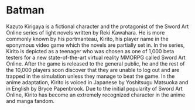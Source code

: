 # Batman

Kazuto Kirigaya is a fictional character and the protagonist of the Sword Art Online series of light novels written by Reki Kawahara. He is more commonly known by his portmanteau, Kirito, his player name in the eponymous video game which the novels are partially set in. In the series, Kirito is depicted as a teenager who was chosen as one of 1,000 beta testers for a new state-of-the-art virtual reality MMORPG called Sword Art Online. After the game is released to the general public, he and the rest of the 10,000 players soon discover that they are unable to log out and are trapped in the simulation unless they manage to beat the game. In the anime adaptation, Kirito is voiced in Japanese by Yoshitsugu Matsuoka and in English by Bryce Papenbrook. Due to the initial popularity of Sword Art Online, Kirito has become an extremely recognized character in the anime and manga fandom.
